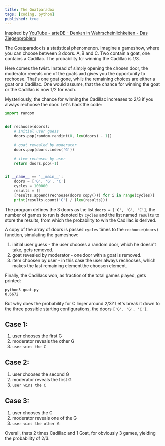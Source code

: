 ```yaml
---
title: The Goatparadox
tags: [coding, python]
published: true
---
```

Inspired by [YouTube - arteDE - Denken in Wahrscheinlichkeiten - Das Ziegenproblem](https://www.youtube.com/watch?v=CYQZ_GrJwLA)

The Goatparadox is a statistical phenomenon. Imagine a gameshow, where you can choose between 3 doors. A, B and C. Two contain a goat, one contains a Cadillac. The probability for winning the Cadillac is 1/3.

Here comes the twist. Instead of simply opening the chosen door, the moderator reveals one of the goats and gives you the opportunity to rechoose. That's one goat gone, while the remaining choices are either a goat or a Cadillac. One would assume, that the chance for winning the goat or the Cadillac is now 1/2 for each.

Mysteriously, the chance for winning the Cadillac increases to 2/3 if you always rechoose the door. Let's hack the code:

``` python
import random


def rechoose(doors):
    # initial user guess
    doors.pop(random.randint(0, len(doors) - 1))

    # goat revealed by moderator
    doors.pop(doors.index('G'))

    # item rechosen by user
    return doors.pop(-1)


if __name__ == '__main__':
    doors = ['G', 'G', 'C']
    cycles = 100000
    results = []
    [results.append(rechoose(doors.copy())) for i in range(cycles)]
    print(results.count('C') / (len(results)))

```

The program defines the 3 doors as the list `doors = ['G', 'G', 'C']`, the number of games to run is denoted by `cycles` and the list named `results` to store the results, from which the probability to win the Cadillac is derived.

A copy of the array of doors is passed `cycles` times to the `rechoose(doors)` function, simulating the gameshow:

1. initial user guess - the user chooses a random door, which he doesn't take, gets removed.
2. goat revealed by moderator - one door with a goat is removed.
3. item choosen by user - in this case the user always rechooses, which makes the last remaining element the choosen element.

Finally, the Cadillacs won, as fraction of the total games played, gets printed:

``` terminal
python3 goat.py
0.6672
```

But why does the probability for C linger around 2/3? Let's break it down to the three possible starting configurations, the doors `['G', 'G', 'C']`.

## Case 1:
1. user chooses the first G
2. moderator reveals the other G
3. `user wins the C`

## Case 2:
1. user chooses the second G
2. moderator reveals the first G
3. `user wins the C`

## Case 3:
1. user chooses the C
2. moderator reveals one of the G
3. `user wins the other G`

Overall, thats 2 times Cadillac and 1 Goat, for obviously 3 games, yielding the probability of 2/3.